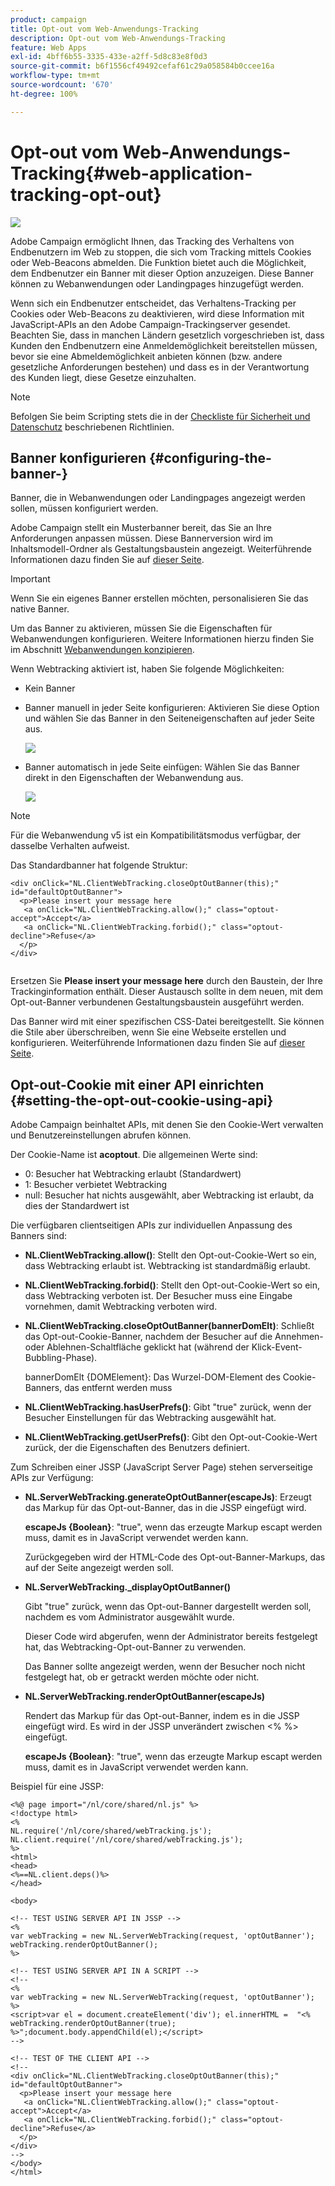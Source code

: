 ```yaml
---
product: campaign
title: Opt-out vom Web-Anwendungs-Tracking
description: Opt-out vom Web-Anwendungs-Tracking
feature: Web Apps
exl-id: 4bff6b55-3335-433e-a2ff-5d8c83e8f0d3
source-git-commit: b6f1556cf49492cefaf61c29a058584b0ccee16a
workflow-type: tm+mt
source-wordcount: '670'
ht-degree: 100%

---
```


# Opt-out vom Web-Anwendungs-Tracking{#web-application-tracking-opt-out}

![](../../assets/common.svg)

Adobe Campaign ermöglicht Ihnen, das Tracking des Verhaltens von Endbenutzern im Web zu stoppen, die sich vom Tracking mittels Cookies oder Web-Beacons abmelden. Die Funktion bietet auch die Möglichkeit, dem Endbenutzer ein Banner mit dieser Option anzuzeigen. Diese Banner können zu Webanwendungen oder Landingpages hinzugefügt werden.

Wenn sich ein Endbenutzer entscheidet, das Verhaltens-Tracking per Cookies oder Web-Beacons zu deaktivieren, wird diese Information mit JavaScript-APIs an den Adobe Campaign-Trackingserver gesendet. Beachten Sie, dass in manchen Ländern gesetzlich vorgeschrieben ist, dass Kunden den Endbenutzern eine Anmeldemöglichkeit bereitstellen müssen, bevor sie eine Abmeldemöglichkeit anbieten können (bzw. andere gesetzliche Anforderungen bestehen) und dass es in der Verantwortung des Kunden liegt, diese Gesetze einzuhalten.

>[!NOTE]
>
>Befolgen Sie beim Scripting stets die in der [Checkliste für Sicherheit und Datenschutz](https://helpx.adobe.com/de/campaign/kb/acc-security.html#dev) beschriebenen Richtlinien.

## Banner konfigurieren {#configuring-the-banner-}

Banner, die in Webanwendungen oder Landingpages angezeigt werden sollen, müssen konfiguriert werden.

Adobe Campaign stellt ein Musterbanner bereit, das Sie an Ihre Anforderungen anpassen müssen. Diese Bannerversion wird im Inhaltsmodell-Ordner als Gestaltungsbaustein angezeigt. Weiterführende Informationen dazu finden Sie auf [dieser Seite](../../delivery/using/personalization-blocks.md).

>[!IMPORTANT]
>
>Wenn Sie ein eigenes Banner erstellen möchten, personalisieren Sie das native Banner.

Um das Banner zu aktivieren, müssen Sie die Eigenschaften für Webanwendungen konfigurieren. Weitere Informationen hierzu finden Sie im Abschnitt [Webanwendungen konzipieren](designing-a-web-application.md).

Wenn Webtracking aktiviert ist, haben Sie folgende Möglichkeiten:

* Kein Banner
* Banner manuell in jeder Seite konfigurieren: Aktivieren Sie diese Option und wählen Sie das Banner in den Seiteneigenschaften auf jeder Seite aus.

   ![](assets/pageproperties.png)

* Banner automatisch in jede Seite einfügen: Wählen Sie das Banner direkt in den Eigenschaften der Webanwendung aus.

   ![](assets/optoutconfig.png)

>[!NOTE]
>
>Für die Webanwendung v5 ist ein Kompatibilitätsmodus verfügbar, der dasselbe Verhalten aufweist.

Das Standardbanner hat folgende Struktur:

```
<div onClick="NL.ClientWebTracking.closeOptOutBanner(this);" id="defaultOptOutBanner">
  <p>Please insert your message here
   <a onClick="NL.ClientWebTracking.allow();" class="optout-accept">Accept</a>
   <a onClick="NL.ClientWebTracking.forbid();" class="optout-decline">Refuse</a>
  </p>
</div>
      
```

Ersetzen Sie **Please insert your message here** durch den Baustein, der Ihre Trackinginformation enthält. Dieser Austausch sollte in dem neuen, mit dem Opt-out-Banner verbundenen Gestaltungsbaustein ausgeführt werden.

Das Banner wird mit einer spezifischen CSS-Datei bereitgestellt. Sie können die Stile aber überschreiben, wenn Sie eine Webseite erstellen und konfigurieren. Weiterführende Informationen dazu finden Sie auf [dieser Seite](content-editor-interface.md).

## Opt-out-Cookie mit einer API einrichten {#setting-the-opt-out-cookie-using-api}

Adobe Campaign beinhaltet APIs, mit denen Sie den Cookie-Wert verwalten und Benutzereinstellungen abrufen können.

Der Cookie-Name ist **acoptout**. Die allgemeinen Werte sind:

* 0: Besucher hat Webtracking erlaubt (Standardwert)
* 1: Besucher verbietet Webtracking
* null: Besucher hat nichts ausgewählt, aber Webtracking ist erlaubt, da dies der Standardwert ist

Die verfügbaren clientseitigen APIs zur individuellen Anpassung des Banners sind:

* **NL.ClientWebTracking.allow()**: Stellt den Opt-out-Cookie-Wert so ein, dass Webtracking erlaubt ist. Webtracking ist standardmäßig erlaubt.
* **NL.ClientWebTracking.forbid()**: Stellt den Opt-out-Cookie-Wert so ein, dass Webtracking verboten ist. Der Besucher muss eine Eingabe vornehmen, damit Webtracking verboten wird.
* **NL.ClientWebTracking.closeOptOutBanner(bannerDomElt)**: Schließt das Opt-out-Cookie-Banner, nachdem der Besucher auf die Annehmen- oder Ablehnen-Schaltfläche geklickt hat (während der Klick-Event-Bubbling-Phase).

   bannerDomElt {DOMElement}: Das Wurzel-DOM-Element des Cookie-Banners, das entfernt werden muss

* **NL.ClientWebTracking.hasUserPrefs()**: Gibt &quot;true&quot; zurück, wenn der Besucher Einstellungen für das Webtracking ausgewählt hat.
* **NL.ClientWebTracking.getUserPrefs()**: Gibt den Opt-out-Cookie-Wert zurück, der die Eigenschaften des Benutzers definiert.

Zum Schreiben einer JSSP (JavaScript Server Page) stehen serverseitige APIs zur Verfügung:

* **NL.ServerWebTracking.generateOptOutBanner(escapeJs)**: Erzeugt das Markup für das Opt-out-Banner, das in die JSSP eingefügt wird.

   **escapeJs {Boolean}**: &quot;true&quot;, wenn das erzeugte Markup escapt werden muss, damit es in JavaScript verwendet werden kann.

   Zurückgegeben wird der HTML-Code des Opt-out-Banner-Markups, das auf der Seite angezeigt werden soll.

* **NL.ServerWebTracking._displayOptOutBanner()**

   Gibt &quot;true&quot; zurück, wenn das Opt-out-Banner dargestellt werden soll, nachdem es vom Administrator ausgewählt wurde.

   Dieser Code wird abgerufen, wenn der Administrator bereits festgelegt hat, das Webtracking-Opt-out-Banner zu verwenden.

   Das Banner sollte angezeigt werden, wenn der Besucher noch nicht festgelegt hat, ob er getrackt werden möchte oder nicht.

* **NL.ServerWebTracking.renderOptOutBanner(escapeJs)**

   Rendert das Markup für das Opt-out-Banner, indem es in die JSSP eingefügt wird. Es wird in der JSSP unverändert zwischen &lt;% %> eingefügt.

   **escapeJs {Boolean}**: &quot;true&quot;, wenn das erzeugte Markup escapt werden muss, damit es in JavaScript verwendet werden kann.

Beispiel für eine JSSP:

```
<%@ page import="/nl/core/shared/nl.js" %>
<!doctype html>
<%
NL.require('/nl/core/shared/webTracking.js');
NL.client.require('/nl/core/shared/webTracking.js');
%>
<html>
<head>
<%==NL.client.deps()%>
</head>

<body>

<!-- TEST USING SERVER API IN JSSP -->
<% 
var webTracking = new NL.ServerWebTracking(request, 'optOutBanner');
webTracking.renderOptOutBanner();
%>

<!-- TEST USING SERVER API IN A SCRIPT -->
<!--
<% 
var webTracking = new NL.ServerWebTracking(request, 'optOutBanner');
%>
<script>var el = document.createElement('div'); el.innerHTML =  "<% webTracking.renderOptOutBanner(true); %>";document.body.appendChild(el);</script>
-->

<!-- TEST OF THE CLIENT API -->
<!--
<div onClick="NL.ClientWebTracking.closeOptOutBanner(this);" id="defaultOptOutBanner">
  <p>Please insert your message here
   <a onClick="NL.ClientWebTracking.allow();" class="optout-accept">Accept</a>
   <a onClick="NL.ClientWebTracking.forbid();" class="optout-decline">Refuse</a>
  </p>
</div>
-->
</body>
</html>
```
